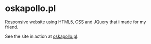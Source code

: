 # oskapollo.pl
Responsive website using HTML5, CSS and JQuery that i made for my friend.

See the site in action at [oskapollo.pl](http://oskapollo.pl/).
